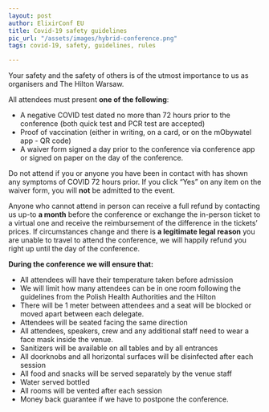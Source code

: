 ```yaml
---
layout: post
author: ElixirConf EU
title: Covid-19 safety guidelines
pic_url: "/assets/images/hybrid-conference.png"
tags: covid-19, safety, guidelines, rules

---
```

Your safety and the safety of others is of the utmost importance to us as organisers and The Hilton Warsaw.

All attendees must present **one of the following**:
* A negative COVID test dated no more than 72 hours prior to the conference (both quick test and PCR test are accepted)
* Proof of vaccination (either in writing, on a card, or on the mObywatel app - QR code)
* A waiver form signed a day prior to the conference via conference app or signed on paper on the day of the conference.

Do not attend if you or anyone you have been in contact with has shown any symptoms of COVID 72 hours prior. If you click “Yes” on any item on the waiver form, you will **not** be admitted to the event.

Anyone who cannot attend in person can receive a full refund by contacting us up-to **a month** before the conference or exchange the in-person ticket to a virtual one and receive the reimbursement of the difference in the tickets’ prices. If circumstances change and there is **a legitimate legal reason** you are unable to travel to attend the conference, we will happily refund you right up until the day of the conference.

**During the conference we will ensure that:**
* All attendees will have their temperature taken before admission
* We will limit how many attendees can be in one room following the guidelines from the Polish Health Authorities and the Hilton
* There will be 1 meter between attendees and a seat will be blocked or moved apart between each delegate.
* Attendees will be seated facing the same direction
* All attendees, speakers, crew and any additional staff need to wear a face mask inside the venue.
* Sanitizers will be available on all tables and by all entrances
* All doorknobs and all horizontal surfaces will be disinfected after each session
* All food and snacks will be served separately by the venue staff
* Water served bottled
* All rooms will be vented after each session
* Money back guarantee if we have to postpone the conference.
